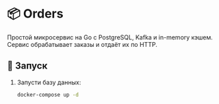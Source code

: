 # 📦 Orders

Простой микросервис на Go с PostgreSQL, Kafka и in-memory кэшем. Сервис обрабатывает заказы и отдаёт их по HTTP.

## 🚀 Запуск

1. Запусти базу данных:
   ```bash
   docker-compose up -d